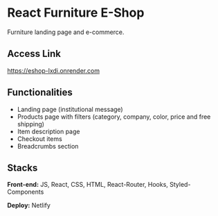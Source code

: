 # React Furniture E-Shop

Furniture landing page and e-commerce.

## Access Link

https://eshop-lxdi.onrender.com

## Functionalities

- Landing page (institutional message)
- Products page with filters (category, company, color, price and free shipping)
- Item description page
- Checkout items
- Breadcrumbs section

## Stacks

**Front-end:** JS, React, CSS, HTML, React-Router, Hooks, Styled-Components

**Deploy:** Netlify
